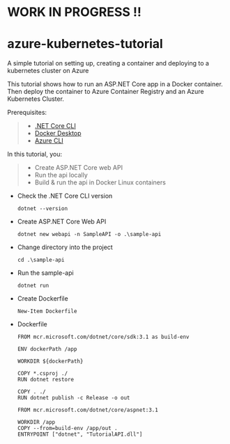 # WORK IN PROGRESS !!
# azure-kubernetes-tutorial

A simple tutorial on setting up, creating a container and deploying to a kubernetes cluster on Azure

This tutorial shows how to run an ASP.NET Core app in a Docker container. Then deploy the container to Azure Container Registry and an Azure Kubernetes Cluster.

Prerequisites:
> * [.NET Core CLI](https://docs.microsoft.com/en-us/dotnet/core/install/sdk?pivots=os-windows)
> * [Docker Desktop](https://www.docker.com/products/docker-desktop)
> * [Azure CLI](https://docs.microsoft.com/en-us/cli/azure/install-azure-cli?view=azure-cli-latest)

In this tutorial, you:
> * Create ASP.NET Core web API
> * Run the api locally
> * Build & run the api in Docker Linux containers

- Check the .NET Core CLI version
  ```
  dotnet --version
  ```
- Create ASP.NET Core Web API
  ```
  dotnet new webapi -n SampleAPI -o .\sample-api
  ```
- Change directory into the project
  ```
  cd .\sample-api
  ```
- Run the sample-api
  ```
  dotnet run
  ```
- Create Dockerfile
  ```
  New-Item Dockerfile
  ```
- Dockerfile
  ```
  FROM mcr.microsoft.com/dotnet/core/sdk:3.1 as build-env
  
  ENV dockerPath /app

  WORKDIR ${dockerPath}

  COPY *.csproj ./
  RUN dotnet restore

  COPY . ./
  RUN dotnet publish -c Release -o out

  FROM mcr.microsoft.com/dotnet/core/aspnet:3.1

  WORKDIR /app 
  COPY --from=build-env /app/out .
  ENTRYPOINT ["dotnet", "TutorialAPI.dll"]
  ```
